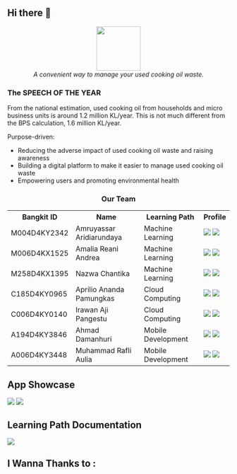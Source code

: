 ## Hi there 👋

<div align="center">
  <img src="https://i.ibb.co/H7dsvBd/image.png" width="100" height="100"><br>
  <i>A convenient way to manage your used cooking oil waste.</i>
</div>

<!-- ### THE PORTAL
[Link to...](https://github.com/)  
[Link to...](https://github.com/)  
[Link to...](https://github.com/)  
[Link to...](https://github.com/) -->

<!-- # About Us
TechWas is a student-led organization dedicated to enhancing the management of e-waste disposals and increasing awareness of electronic waste. Our team of six members, divided into machine learning, cloud computing, and mobile development divisions, has developed an app to achieve our goal. -->

### The SPEECH OF THE YEAR
From the national estimation, used cooking oil from households and micro business units is around 1.2 million KL/year. This is not much different from the BPS calculation, 1.6 million KL/year.  
  
  Purpose-driven:
- Reducing the adverse impact of used cooking oil waste and raising awareness  
- Building a digital platform to make it easier to manage used cooking oil waste  
- Empowering users and promoting environmental health

<div align="center">
  <h3>Our Team</h3>
  <table align="center">
    <tr>
      <th>Bangkit ID</th>
      <th>Name</th>
      <th>Learning Path</th>
      <th>Profile</th>
    </tr>
    <tr>
      <td>M004D4KY2342</td>
      <td>Amruyassar Aridiarundaya</td>
      <td>Machine Learning</td>
      <td>
        <a href="https://github.com/Arynema"><img src="https://img.shields.io/badge/github-121013?style=for-the-badge&logo=github&logoColor=white"></a>
        <a href="https://www.linkedin.com/in/amruyassar-aridiarundaya-628a0617b"><img src="https://img.shields.io/badge/linkedin-%230077B5.svg?style=for-the-badge&logo=linkedin&logoColor=white"></a>
      </td>
    </tr>
    <tr>
      <td>M006D4KX1525</td>
      <td>Amalia Reani Andrea</td>
      <td>Machine Learning</td>
      <td>
        <a href="https://github.com/amaliareaniiii"><img src="https://img.shields.io/badge/github-121013?style=for-the-badge&logo=github&logoColor=white"></a>
        <a href="https://www.linkedin.com/in/amaliareani/"><img src="https://img.shields.io/badge/linkedin-%230077B5.svg?style=for-the-badge&logo=linkedin&logoColor=white"></a>
      </td>
    </tr>
<tr>
      <td>M258D4KX1395</td>
      <td>Nazwa Chantika</td>
      <td>Machine Learning</td>
      <td>
        <a href="https://github.com/NazwaChantika"><img src="https://img.shields.io/badge/github-121013?style=for-the-badge&logo=github&logoColor=white"></a>
        <a href="https://www.linkedin.com/in/nazwa-chantika-570bb0221"><img src="https://img.shields.io/badge/linkedin-%230077B5.svg?style=for-the-badge&logo=linkedin&logoColor=white"></a>
      </td>
    </tr>
    <tr>
      <td>C185D4KY0965</td>
      <td>Aprilio Ananda Pamungkas</td>
      <td>Cloud Computing</td>
      <td>
        <a href="https://github.com/Aprilio86"><img src="https://img.shields.io/badge/github-121013?style=for-the-badge&logo=github&logoColor=white"></a>
        <a href="#"><img src="https://img.shields.io/badge/linkedin-%230077B5.svg?style=for-the-badge&logo=linkedin&logoColor=white"></a>
      </td>
    </tr>
    <tr>
      <td>C006D4KY0140</td>
      <td>Irawan Aji Pangestu</td>
      <td>Cloud Computing</td>
      <td>
        <a href="https://github.com/irawanap"><img src="https://img.shields.io/badge/github-121013?style=for-the-badge&logo=github&logoColor=white"></a>
        <a href="https://www.linkedin.com/in/irawanajipangestu/"><img src="https://img.shields.io/badge/linkedin-%230077B5.svg?style=for-the-badge&logo=linkedin&logoColor=white"></a>
      </td>
    </tr>
    <tr>
      <td>A194D4KY3846</td>
      <td>Ahmad Damanhuri</td>
      <td>Mobile Development</td>
      <td>
        <a href="https://github.com/dameepng"><img src="https://img.shields.io/badge/github-121013?style=for-the-badge&logo=github&logoColor=white"></a>
        <a href="https://www.linkedin.com/in/ahmad-damanhuri/"><img src="https://img.shields.io/badge/linkedin-%230077B5.svg?style=for-the-badge&logo=linkedin&logoColor=white"></a>
      </td>
    </tr>
    <tr>
      <td>A006D4KY3448</td>
      <td>Muhammad Rafli Aulia</td>
      <td>Mobile Development</td>
      <td>
        <a href="https://github.com/Rflyyy"><img src="https://img.shields.io/badge/github-121013?style=for-the-badge&logo=github&logoColor=white"></a>
        <a href="www.linkedin.com/in/muhammadrafliaulia"><img src="https://img.shields.io/badge/linkedin-%230077B5.svg?style=for-the-badge&logo=linkedin&logoColor=white"></a>
      </td>
    </tr>
  </table>
</div>

## App Showcase
<a href="https://drive.google.com/file/d/1pzXeP3QeeLVI0W1LyWxExgdydyaEUQ51/view?usp=sharing"><img src="https://drive.google.com/uc?export=view&id=1pzXeP3QeeLVI0W1LyWxExgdydyaEUQ51"></a>
<a href="https://drive.google.com/file/d/1HG8YUH5G-wZ0v6B_DMeCTrAiG67LtfYW/view?usp=sharing"><img src="https://drive.google.com/uc?export=view&id=1HG8YUH5G-wZ0v6B_DMeCTrAiG67LtfYW"></a>


## Learning Path Documentation

<a href="https://github.com/reoilproject/ReOil/tree/master"><img src="https://drive.google.com/file/d/1VnXljLYaa0eOeKHdo1o1H-JcTX3dTV4A/view?usp=share_link"></a>

## I Wanna Thanks to :
